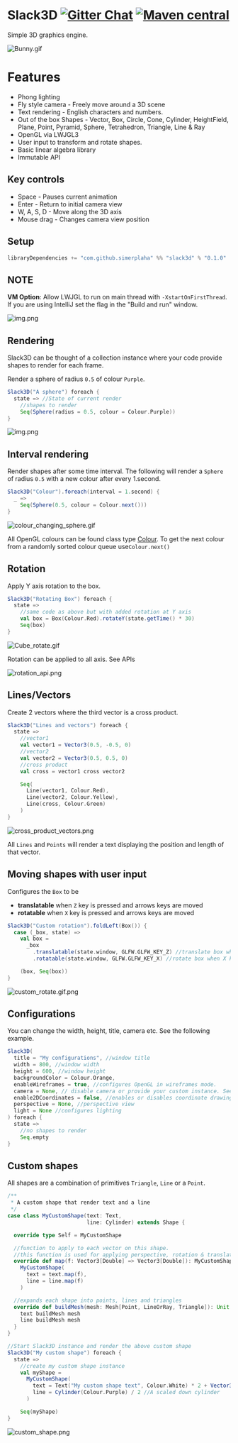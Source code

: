 # Slack3D [![Gitter Chat][gitter-badge]][gitter-link] [![Maven central][maven-badge]][maven-link]

[gitter-badge]: https://badges.gitter.im/Join%20Chat.svg

[gitter-link]: https://gitter.im/SwayDB-chat/Lobby

[maven-badge]: https://img.shields.io/maven-central/v/com.github.simerplaha/slack3d_2.13.svg

[maven-link]: https://search.maven.org/search?q=g:com.github.simerplaha%20AND%20a:slack3d_2.13

Simple 3D graphics engine.

![Bunny.gif](docs/bunny.gif)

# Features

- Phong lighting
- Fly style camera - Freely move around a 3D scene
- Text rendering - English characters and numbers.
- Out of the box Shapes - Vector, Box, Circle, Cone, Cylinder, HeightField, Plane, Point, Pyramid, Sphere, Tetrahedron,
  Triangle, Line & Ray
- OpenGL via LWJGL3
- User input to transform and rotate shapes.
- Basic linear algebra library
- Immutable API

## Key controls

- Space - Pauses current animation
- Enter - Return to initial camera view
- W, A, S, D - Move along the 3D axis
- Mouse drag - Changes camera view position

## Setup

```scala
libraryDependencies += "com.github.simerplaha" %% "slack3d" % "0.1.0"
```

## NOTE

**VM Option**: Allow LWJGL to run on main thread with `-XstartOnFirstThread`. If you are using IntelliJ set the flag in
the "Build and run" window.

![img.png](docs/intellij_vm_option.png)

## Rendering

Slack3D can be thought of a collection instance where your code provide shapes to render for each frame.

Render a sphere of radius `0.5` of colour `Purple`.

```scala
Slack3D("A sphere") foreach {
  state => //State of current render
    //shapes to render
    Seq(Sphere(radius = 0.5, colour = Colour.Purple))
}
```

![img.png](docs/purple_sphere.png)

## Interval rendering

Render shapes after some time interval. The following will render a `Sphere` of radius `0.5` with a new colour after
every 1.second.

```scala
Slack3D("Colour").foreach(interval = 1.second) {
  _ =>
    Seq(Sphere(0.5, colour = Colour.next()))
}
```

![colour_changing_sphere.gif](docs/colour_changing_sphere.gif)

All OpenGL colours can be found class type [Colour](/graphics/src/main/scala/slack3d/graphics/colour/Colour.scala). To
get the next colour from a randomly sorted colour queue use```Colour.next()```

## Rotation

Apply Y axis rotation to the box.

```scala
Slack3D("Rotating Box") foreach {
  state =>
    //same code as above but with added rotation at Y axis
    val box = Box(Colour.Red).rotateY(state.getTime() * 30)
    Seq(box)
}
```

![Cube_rotate.gif](docs/cube_rotate.gif)

Rotation can be applied to all axis. See APIs

![rotation_api.png](docs/rotation_api.png)

## Lines/Vectors

Create 2 vectors where the third vector is a cross product.

```scala
Slack3D("Lines and vectors") foreach {
  state =>
    //vector1
    val vector1 = Vector3(0.5, -0.5, 0)
    //vector2
    val vector2 = Vector3(0.5, 0.5, 0)
    //cross product
    val cross = vector1 cross vector2

    Seq(
      Line(vector1, Colour.Red),
      Line(vector2, Colour.Yellow),
      Line(cross, Colour.Green)
    )
}
```

![cross_product_vectors.png](docs/cross_product_vectors.png)

All `Lines` and `Points` will render a text displaying the position and length of that vector.

## Moving shapes with user input

Configures the `Box` to be

- **translatable** when `Z` key is pressed and arrows keys are moved
- **rotatable** when `X` key is pressed and arrows keys are moved

```scala
Slack3D("Custom rotation").foldLeft(Box()) {
  case (_box, state) =>
    val box =
      _box
        .translatable(state.window, GLFW.GLFW_KEY_Z) //translate box when Z key is pressed
        .rotatable(state.window, GLFW.GLFW_KEY_X) //rotate box when X key is pressed

    (box, Seq(box))
}
```

![custom_rotate.gif.png](docs/custom_rotate.gif)

## Configurations

You can change the width, height, title, camera etc. See the following example.

```scala
Slack3D(
  title = "My configurations", //window title
  width = 800, //window width
  height = 600, //window height
  backgroundColor = Colour.Orange,
  enableWireframes = true, //configures OpenGL in wireframes mode. 
  camera = None, // disable camera or provide your custom instance. See how default works
  enable2DCoordinates = false, //enables or disables coordinate drawing
  perspective = None, //perspective view
  light = None //configures lighting 
) foreach {
  state =>
    //no shapes to render
    Seq.empty
}
```

## Custom shapes

All shapes are a combination of primitives `Triangle`, `Line` or a `Point`.

```scala
/**
 * A custom shape that render text and a line
 */
case class MyCustomShape(text: Text,
                         line: Cylinder) extends Shape {

  override type Self = MyCustomShape

  //function to apply to each vector on this shape.
  //this function is used for applying perspective, rotation & translation
  override def map(f: Vector3[Double] => Vector3[Double]): MyCustomShape =
    MyCustomShape(
      text = text.map(f),
      line = line.map(f)
    )

  //expands each shape into points, lines and triangles
  override def buildMesh(mesh: Mesh[Point, LineOrRay, Triangle]): Unit = {
    text buildMesh mesh
    line buildMesh mesh
  }
}

//Start Slack3D instance and render the above custom shape
Slack3D("My custom shape") foreach {
  state =>
    //create my custom shape instance
    val myShape =
      MyCustomShape(
        text = Text("My custom shape text", Colour.White) * 2 + Vector3(-0.6, 0.4), //a scaled & translated custom text
        line = Cylinder(Colour.Purple) / 2 //A scaled down cylinder
      )

    Seq(myShape)
}
```

![custom_shape.png](docs/custom_shape.png)
